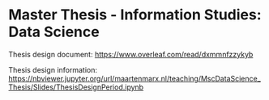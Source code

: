 # Master Thesis - Information Studies: Data Science

Thesis design document: https://www.overleaf.com/read/dxmmnfzzykyb

Thesis design information: https://nbviewer.jupyter.org/url/maartenmarx.nl/teaching/MscDataScience_Thesis/Slides/ThesisDesignPeriod.ipynb
